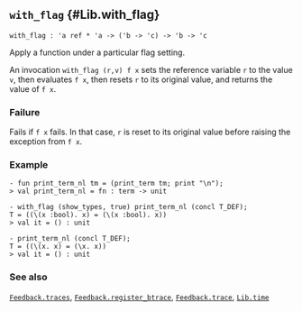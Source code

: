 ## `with_flag` {#Lib.with_flag}


```
with_flag : 'a ref * 'a -> ('b -> 'c) -> 'b -> 'c
```



Apply a function under a particular flag setting.


An invocation `with_flag (r,v) f x` sets the reference variable `r` to
the value `v`, then evaluates `f x`, then resets `r` to its original value,
and returns the value of `f x`.

### Failure

Fails if `f x` fails. In that case, `r` is reset to its original value
before raising the exception from `f x`.

### Example

    
    - fun print_term_nl tm = (print_term tm; print "\n");
    > val print_term_nl = fn : term -> unit
    
    - with_flag (show_types, true) print_term_nl (concl T_DEF);
    T = ((\(x :bool). x) = (\(x :bool). x))
    > val it = () : unit
    
    - print_term_nl (concl T_DEF);
    T = ((\(x. x) = (\x. x))
    > val it = () : unit
    



### See also

[`Feedback.traces`](#Feedback.traces), [`Feedback.register_btrace`](#Feedback.register_btrace), [`Feedback.trace`](#Feedback.trace), [`Lib.time`](#Lib.time)

